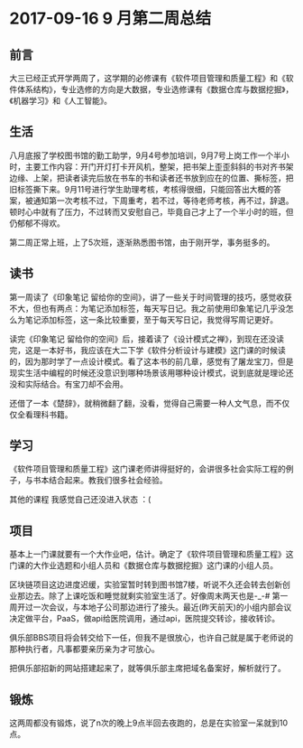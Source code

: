 # 2017-09-16 9 月第二周总结

## 前言

大三已经正式开学两周了，这学期的必修课有《软件项目管理和质量工程》和《软件体系结构》，专业选修的方向是大数据，专业选修课有《数据仓库与数据挖掘》，《机器学习》和《人工智能》。

## 生活

八月底报了学校图书馆的勤工助学，9月4号参加培训，9月7号上岗工作一个半小时，主要工作内容：开门开灯打卡开风机，整架，把书架上歪歪斜斜的书对齐书架边缘、上架，把读者读完后放在书车的书和读者还书放到应在的位置、撕标签，把旧标签撕下来。9月11号进行学生助理考核，考核得很细，只能回答出大概的答案，被通知第一次考核不过，下周重考，若不过，等待老师考核，再不过，辞退。顿时心中就有了压力，不过转而又安慰自己，毕竟自己才上了一个半小时的班，但仍郁郁不得欢。

第二周正常上班，上了5次班，逐渐熟悉图书馆，由于刚开学，事务挺多的。

## 读书

第一周读了《印象笔记 留给你的空间》，讲了一些关于时间管理的技巧，感觉收获不大，但也有两点：为笔记添加标签，每天写日记。我之前使用印象笔记几乎没怎么为笔记添加标签，这一条比较重要，至于每天写日记，我觉得写周记更好。

读完《印象笔记 留给你的空间》后，接着读了《设计模式之禅》，到现在还没读完，这是一本好书，我应该在大二下学《软件分析设计与建模》这门课的时候读的，因为那时学了一点设计模式。看了这本书的前几章，感觉有了屠龙宝刀，但是现实生活中编程的时候还没意识到哪种场景该用哪种设计模式，说到底就是理论还没和实际结合。有宝刀却不会用。

还借了一本《楚辞》，就稍微翻了翻，没看，觉得自己需要一种人文气息，而不仅仅全看理科书籍。

## 学习

《软件项目管理和质量工程》这门课老师讲得挺好的，会讲很多社会实际工程的例子，与书本结合起来。教我们很多社会经验。

其他的课程 我感觉自己还没进入状态 ：(

## 项目

基本上一门课就要有一个大作业吧，估计。确定了《软件项目管理和质量工程》这门课的大作业选题和小组人员和《数据仓库与数据挖掘》这门课的小组人员。

区块链项目这边进度迟缓，实验室暂时转到图书馆7楼，听说不久还会转去创新创业那边去。除了上课吃饭和睡觉就剩实验室生活了。好像周末两天也是-\_-# 第一周开过一次会议，与本地子公司那边进行了接头。最近(昨天前天)的小组内部会议决定做平台，PaaS，做api给医院调用，通过api，医院提交转诊，接收转诊。

俱乐部BBS项目将会转交给下一任，但我不是很放心，也许自己就是属于老师说的那种执行者，凡事都要亲历亲为才可放心。

把俱乐部招新的网站搭建起来了，就等俱乐部主席把域名备案好，解析就行了。

## 锻炼

这两周都没有锻炼，说了n次的晚上9点半回去夜跑的，总是在实验室一呆就到10点。
